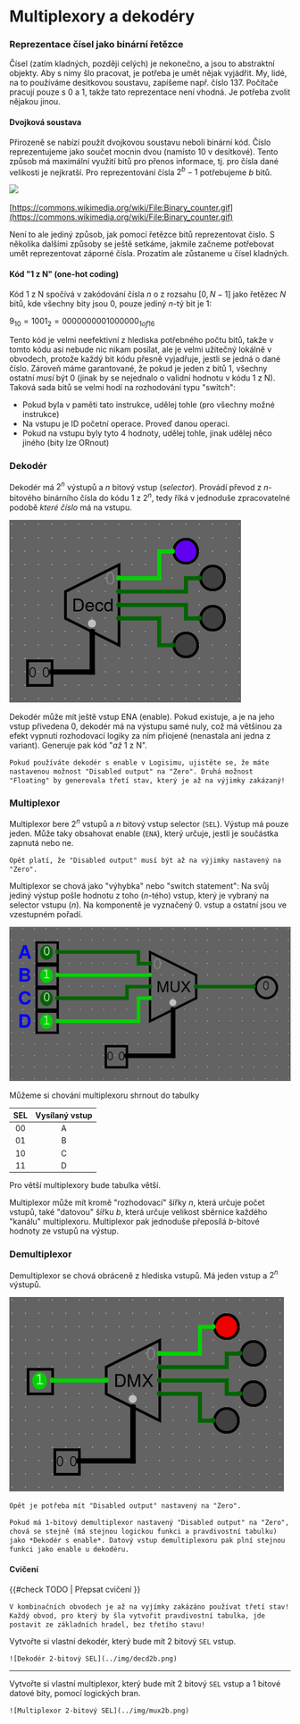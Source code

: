 # Multiplexory a dekodéry

### Reprezentace čísel jako binární řetězce

Čísel (zatím kladných, později celých) je nekonečno, a jsou to abstraktní objekty. Aby s nimy šlo pracovat, je potřeba je umět nějak
vyjádřit. My, lidé, na to používáme desitkovou soustavu, zapíšeme např. číslo 137. Počítače pracují pouze s 0 a 1, takže tato reprezentace není vhodná. Je potřeba zvolit nějakou jinou. 

#### Dvojková soustava

Přirozeně se nabízí použít dvojkovou soustavu neboli binární kód. Číslo reprezentujeme jako součet mocnin dvou (namísto 10 v desítkové). Tento
způsob má maximální využití bitů pro přenos informace, tj. pro čísla dané velikosti je nejkratší. Pro reprezentování čísla $2^b-1$ potřebujeme $b$ bitů.

<img src="https://upload.wikimedia.org/wikipedia/commons/7/75/Binary_counter.gif">

[https://commons.wikimedia.org/wiki/File:Binary_counter.gif](https://commons.wikimedia.org/wiki/File:Binary_counter.gif)


Není to ale jediný způsob, jak pomocí řetězce bitů reprezentovat číslo. S několika dalšími způsoby se ještě setkáme, jakmile začneme
potřebovat umět reprezentovat záporné čísla. Prozatím ale zůstaneme
u čísel kladných.

#### Kód "1 z N" (one-hot coding)

Kód 1 z N spočívá v zakódování čísla $n$ o z rozsahu $\left[ 0, N-1 \right]$ jako řetězec $N$ bitů, kde všechny bity jsou $0$, pouze jediný $n$-tý bit je $1$:

$9_{10} = 1001_2 = 0000000001000000_{1 of 16}$

Tento kód je velmi neefektivní z hlediska potřebného počtu bitů, takže v tomto kódu asi nebude nic nikam posílat, ale je velmi užitečný lokálně v obvodech, protože každý bit kódu přesně vyjadřuje, jestli se jedná o dané číslo. Zároveň máme garantované, že pokud je jeden z bitů $1$, všechny ostatní *musí* být $0$ (jinak by se nejednalo o validní hodnotu v kódu 1 z N). Taková sada bitů se velmi hodí na rozhodování typu "switch":

- Pokud byla v paměti tato instrukce, udělej tohle (pro všechny možné instrukce)
- Na vstupu je ID početní operace. Proveď danou operaci.
- Pokud na vstupu byly tyto 4 hodnoty, udělej tohle, jinak udělej něco jiného (bity lze ORnout)

### Dekodér

Dekodér má $2^n$ výstupů a $n$ bitový vstup (*selector*). Provádí převod z $n$-bitového binárního čísla do kódu 1 z $2^n$, tedy říká v jednoduše zpracovatelné podobě *které číslo* má na vstupu.

<img src="../img/decd.gif">

Dekodér může mít ještě vstup ENA (enable). Pokud existuje, a je na jeho vstup přivedena $0$, dekodér má na výstupu samé nuly, což má většinou za efekt vypnutí rozhodovací logiky za ním přiojené (nenastala ani jedna z variant). Generuje pak kód "*až* 1 z N".

```admonish warning
Pokud používáte dekodér s enable v Logisimu, ujistěte se, že máte nastavenou možnost "Disabled output" na "Zero". Druhá možnost "Floating" by generovala třetí stav, který je až na výjimky zakázaný!
```

### Multiplexor

Multiplexor bere $2^n$ vstupů a $n$ bitový vstup selector (`SEL`). Výstup má pouze jeden. Může taky obsahovat enable (`ENA`), který určuje, jestli je součástka zapnutá nebo ne.

```admonish warning
Opět platí, že "Disabled output" musí být až na výjimky nastavený na "Zero".
```

Multiplexor se chová jako "výhybka" nebo "switch statement": Na svůj jediný výstup pošle hodnotu z toho ($n$-tého) vstup, který je vybraný na selector vstupu ($n$). Na komponentě je vyznačený 0. vstup a ostatní jsou ve vzestupném pořadí.

![Multiplexor](../img/mux.gif)

Můžeme si chování multiplexoru shrnout do tabulky

| SEL | Vysílaný vstup |
|:---:|:------------:|
| 00 | A |
| 01 | B |
| 10 | C |
| 11 | D |

Pro větší multiplexory bude tabulka větší.

Multiplexor může mít kromě "rozhodovací" šířky $n$, která určuje počet vstupů, také "datovou" šířku $b$, která určuje velikost sběrnice každého "kanálu" multiplexoru. Multiplexor pak jednoduše přeposílá $b$-bitové hodnoty ze vstupů na výstup.

### Demultiplexor

Demultiplexor se chová obráceně z hlediska vstupů. Má jeden vstup a $2^n$ výstupů.

![Demultiplexor](../img/dmx.gif)

```admonish warning
Opět je potřeba mít "Disabled output" nastavený na "Zero".
```

```admonish info
Pokud má 1-bitový demultiplexor nastavený "Disabled output" na "Zero", chová se stejně (má stejnou logickou funkci a pravdivostní tabulku) jako *Dekodér s enable*. Datový vstup demultiplexoru pak plní stejnou funkci jako enable u dekodéru.
```

#### Cvičení

{{#check TODO | Přepsat cvičení }}

```admonish error title="Důležité"
V kombinačních obvodech je až na vyjímky zakázáno používat třetí stav! Každý obvod, pro který by šla vytvořit pravdivostní tabulka, jde postavit ze základních hradel, bez třetího stavu!
```

Vytvořte si vlastní dekodér, který bude mít 2 bitový `SEL` vstup.

```admonish done collapsible=true
![Dekodér 2-bitový SEL](../img/decd2b.png)
```

---

Vytvořte si vlastní multiplexor, který bude mít 2 bitový `SEL` vstup a 1 bitové datové bity, pomocí logických bran.

```admonish done collapsible=true
![Multiplexor 2-bitový SEL](../img/mux2b.png)
```
